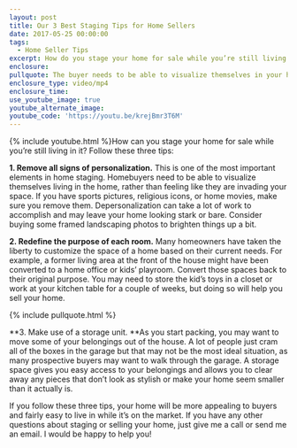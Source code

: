 ```yaml
---
layout: post
title: Our 3 Best Staging Tips for Home Sellers
date: 2017-05-25 00:00:00
tags:
  - Home Seller Tips
excerpt: How do you stage your home for sale while you’re still living in it?
enclosure:
pullquote: The buyer needs to be able to visualize themselves in your home.
enclosure_type: video/mp4
enclosure_time:
use_youtube_image: true
youtube_alternate_image:
youtube_code: 'https://youtu.be/krejBmr3T6M'
---
```



{% include youtube.html %}How can you stage your home for sale while you’re still living in it? Follow these three tips:

**1. Remove all signs of personalization.** This is one of the most important elements in home staging. Homebuyers need to be able to visualize themselves living in the home, rather than feeling like they are invading your space. If you have sports pictures, religious icons, or home movies, make sure you remove them. Depersonalization can take a lot of work to accomplish and may leave your home looking stark or bare. Consider buying some framed landscaping photos to brighten things up a bit.

**2. Redefine the purpose of each room.** Many homeowners have taken the liberty to customize the space of a home based on their current needs. For example, a former living area at the front of the house might have been converted to a home office or kids’ playroom. Convert those spaces back to their original purpose. You may need to store the kid’s toys in a closet or work at your kitchen table for a couple of weeks, but doing so will help you sell your home.

{% include pullquote.html %}

**3. Make use of a storage unit.&nbsp;**As you start packing, you may want to move some of your belongings out of the house. A lot of people just cram all of the boxes in the garage but that may not be the most ideal situation, as many prospective buyers may want to walk through the garage. A storage space gives you easy access to your belongings and allows you to clear away any pieces that don’t look as stylish or make your home seem smaller than it actually is.

If you follow these three tips, your home will be more appealing to buyers and fairly easy to live in while it’s on the market. If you have any other questions about staging or selling your home, just give me a call or send me an email. I would be happy to help you!